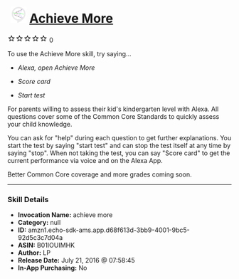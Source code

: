 # &nbsp;<img src="skill_icon" alt="Achieve More icon" width="36"> [Achieve More](http://alexa.amazon.com/#skills/amzn1.echo-sdk-ams.app.d68f613d-3bb9-4001-9bc5-92d5c3c7d04a)
![0 stars](../../images/ic_star_border_black_18dp_1x.png)![0 stars](../../images/ic_star_border_black_18dp_1x.png)![0 stars](../../images/ic_star_border_black_18dp_1x.png)![0 stars](../../images/ic_star_border_black_18dp_1x.png)![0 stars](../../images/ic_star_border_black_18dp_1x.png) 0

To use the Achieve More skill, try saying...

* *Alexa, open Achieve More*

* *Score card*

* *Start test*

For parents willing to assess their kid's kindergarten level with Alexa.
All questions cover some of the Common Core Standards to quickly assess your child knowledge.

You can ask for "help" during each question to get further explanations.
You start the test by saying "start test" and can stop the test itself at any time by saying "stop".
When not taking the test, you can say "Score card" to get the current performance via voice and on the Alexa App.


Better Common Core coverage and more grades coming soon.

***

### Skill Details

* **Invocation Name:** achieve more
* **Category:** null
* **ID:** amzn1.echo-sdk-ams.app.d68f613d-3bb9-4001-9bc5-92d5c3c7d04a
* **ASIN:** B01IOUIMHK
* **Author:** LP
* **Release Date:** July 21, 2016 @ 07:58:45
* **In-App Purchasing:** No
